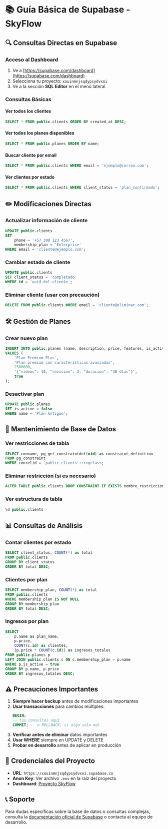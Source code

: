 # 📚 Guía Básica de Supabase - SkyFlow

## 🔍 Consultas Directas en Supabase

### Acceso al Dashboard
1. Ve a [https://supabase.com/dashboard](https://supabase.com/dashboard)
2. Selecciona tu proyecto: `xouinmnjsqdypsydvxoi`
3. Ve a la sección **SQL Editor** en el menú lateral

### Consultas Básicas

#### Ver todos los clientes
```sql
SELECT * FROM public.clients ORDER BY created_at DESC;
```

#### Ver todos los planes disponibles
```sql
SELECT * FROM public.planes ORDER BY name;
```

#### Buscar cliente por email
```sql
SELECT * FROM public.clients WHERE email = 'ejemplo@correo.com';
```

#### Ver clientes por estado
```sql
SELECT * FROM public.clients WHERE client_status = 'plan_confirmado';
```

## ✏️ Modificaciones Directas

### Actualizar información de cliente
```sql
UPDATE public.clients 
SET 
    phone = '+57 300 123 4567',
    membership_plan = 'Enterprise'
WHERE email = 'cliente@ejemplo.com';
```

### Cambiar estado de cliente
```sql
UPDATE public.clients 
SET client_status = 'completado'
WHERE id = 'uuid-del-cliente';
```

### Eliminar cliente (usar con precaución)
```sql
DELETE FROM public.clients WHERE email = 'cliente@eliminar.com';
```

## 🛠️ Gestión de Planes

### Crear nuevo plan
```sql
INSERT INTO public.planes (name, description, price, features, is_active)
VALUES (
    'Plan Premium Plus',
    'Plan premium con características avanzadas',
    2500000,
    '{"videos": 10, "revision": 3, "duracion": "30 días"}',
    true
);
```

### Desactivar plan
```sql
UPDATE public.planes 
SET is_active = false 
WHERE name = 'Plan Antiguo';
```

## 🔧 Mantenimiento de Base de Datos

### Ver restricciones de tabla
```sql
SELECT conname, pg_get_constraintdef(oid) as constraint_definition
FROM pg_constraint 
WHERE conrelid = 'public.clients'::regclass;
```

### Eliminar restricción (si es necesario)
```sql
ALTER TABLE public.clients DROP CONSTRAINT IF EXISTS nombre_restriccion;
```

### Ver estructura de tabla
```sql
\d public.clients
```

## 📊 Consultas de Análisis

### Contar clientes por estado
```sql
SELECT client_status, COUNT(*) as total
FROM public.clients 
GROUP BY client_status
ORDER BY total DESC;
```

### Clientes por plan
```sql
SELECT membership_plan, COUNT(*) as total
FROM public.clients 
WHERE membership_plan IS NOT NULL
GROUP BY membership_plan
ORDER BY total DESC;
```

### Ingresos por plan
```sql
SELECT 
    p.name as plan_name,
    p.price,
    COUNT(c.id) as clientes,
    (p.price * COUNT(c.id)) as ingresos_totales
FROM public.planes p
LEFT JOIN public.clients c ON c.membership_plan = p.name
WHERE p.is_active = true
GROUP BY p.name, p.price
ORDER BY ingresos_totales DESC;
```

## ⚠️ Precauciones Importantes

1. **Siempre hacer backup** antes de modificaciones importantes
2. **Usar transacciones** para cambios múltiples:
   ```sql
   BEGIN;
   -- tus consultas aquí
   COMMIT; -- o ROLLBACK; si algo sale mal
   ```
3. **Verificar antes de eliminar** datos importantes
4. **Usar WHERE** siempre en UPDATE y DELETE
5. **Probar en desarrollo** antes de aplicar en producción

## 🔑 Credenciales del Proyecto

- **URL**: `https://xouinmnjsqdypsydvxoi.supabase.co`
- **Anon Key**: Ver archivo `.env` en la raíz del proyecto
- **Dashboard**: [Proyecto SkyFlow](https://supabase.com/dashboard/project/xouinmnjsqdypsydvxoi)

## 📞 Soporte

Para dudas específicas sobre la base de datos o consultas complejas, consulta la [documentación oficial de Supabase](https://supabase.com/docs) o contacta al equipo de desarrollo.